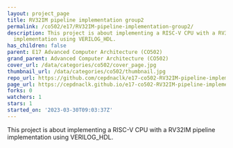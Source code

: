 ```yaml
---
layout: project_page
title: RV32IM pipeline implementation group2
permalink: /co502/e17/RV32IM-pipeline-implementation-group2/
description: This project is about implementing a RISC-V CPU with a RV32IM pipeline
  implementation using VERILOG_HDL.
has_children: false
parent: E17 Advanced Computer Architecture (CO502)
grand_parent: Advanced Computer Architecture (CO502)
cover_url: /data/categories/co502/cover_page.jpg
thumbnail_url: /data/categories/co502/thumbnail.jpg
repo_url: https://github.com/cepdnaclk/e17-co502-RV32IM-pipeline-implementation-group2
page_url: https://cepdnaclk.github.io/e17-co502-RV32IM-pipeline-implementation-group2
forks: 0
watchers: 1
stars: 1
started_on: '2023-03-30T09:03:37Z'
---
```


This project is about implementing a RISC-V CPU with a RV32IM pipeline implementation using VERILOG_HDL.